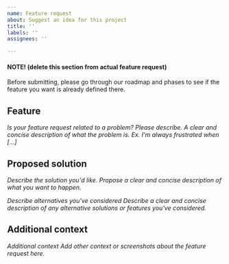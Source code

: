 ```yaml
---
name: Feature request
about: Suggest an idea for this project
title: ''
labels: ''
assignees: ''

---
```


#### NOTE! (delete this section from actual feature request)
Before submitting, please go through our roadmap and phases to see if the feature you want is already defined there.

## Feature
_Is your feature request related to a problem? Please describe.
A clear and concise description of what the problem is. Ex. I'm always frustrated when [...]_

## Proposed solution
_Describe the solution you'd like.
Propose a clear and concise description of what you want to happen._

_Describe alternatives you've considered
Describe a﻿ clear and concise description of any alternative solutions or features you've considered._

## Additional context
_Additional context
Add other context or screenshots about the feature request here._

